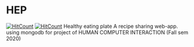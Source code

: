 # HEP
[![HitCount](http://hits.dwyl.com/naman26jain/HEP.svg)](http://hits.dwyl.com/naman26jain/HEP)
[![HitCount](http://hits.dwyl.com/naman26jain/HEP.svg)](http://hits.dwyl.com/naman26jain/HEP)
Healthy eating plate 
A recipe sharing web-app.
using mongodb
for project of HUMAN COMPUTER INTERACTION (Fall sem 2020)
